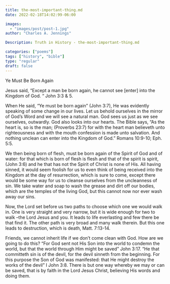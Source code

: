 ```yaml
---
title: the-most-important-thing.md
date: 2022-02-18T14:02:99-06:00

images:
  - "images/post/post-1.jpg"
author: "Charles A. Jennings"

Description: Truth in History - the-most-important-thing.md

categories: ["poems"]
tags: ["history", "bible"]
type: "regular"
draft: false
---
```


Ye Must Be Born Again

Jesus said, “Except a man be born again, he cannot see [enter] into the Kingdom of God. “ John 3:3 & 5.

When He said, “Ye must be born again” (John 3:7), He was evidently speaking of some change in our lives. Let us behold ourselves in the mirror of God’s Word and we will see a natural man. God sees us just as we see ourselves, outwardly. God also looks into our hearts. The Bible says, “As the heart is, so is the man; (Proverbs 23:7) for with the heart man believeth unto righteousness and with the mouth confession is made unto salvation. And nothing unclean can enter into the Kingdom of God.” Romans 10:9-10; Eph. 5:5.

We then being born of flesh, must be born again of the Spirit of God and of water: for that which is born of flesh is flesh and that of the spirit is spirit, (John 3:6) and he that has not the Spirit of Christ is none of His. All having sinned, it would seem foolish for us to even think of being received into the Kingdom at the day of resurrection, which is sure to come, except there would be some way for us to cleanse ourselves from the uncleanness of sin. We take water and soap to wash the grease and dirt off our bodies, which are the temples of the living God, but this cannot now nor ever wash away our sins.

Now, the Lord set before us two paths to choose which one we would walk in. One is very straight and very narrow, but it is wide enough for two to walk –the Lord Jesus and you. It leads to life everlasting and few there be that find it. The other path is very broad and many walk therein. But this one leads to destruction, which is death, Matt. 7:13-14.

Friends, we cannot inherit life if we don’t come clean with God. How are we going to do this? “For God sent not His Son into the world to condemn the world, but that the world through Him might be saved” John 3:17. “He that committeth sin is of the devil, for the devil sinneth from the beginning. For this purpose the Son of God was manifested: that He might destroy the works of the devil” I John 3:8. There is but one way whereby we may or can be saved, that is by faith in the Lord Jesus Christ, believing His words and doing them.
